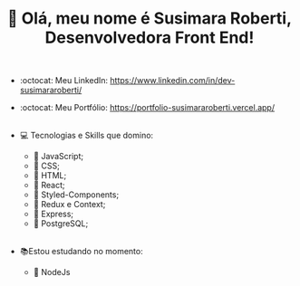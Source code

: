 <h1 align="center">👋 Olá, meu nome é Susimara Roberti, Desenvolvedora Front End! </h1>

<br>

- :octocat: Meu LinkedIn: https://www.linkedin.com/in/dev-susimararoberti/
- :octocat: Meu Portfólio: https://portfolio-susimararoberti.vercel.app/<br><br>
- :computer: Tecnologias e Skills que domino:<br>
  - :open_file_folder: JavaScript;<br>
  - :open_file_folder: CSS;<br>
  - :open_file_folder: HTML;<br>
  - :open_file_folder: React;<br>
  - :open_file_folder: Styled-Components;<br>
  - :open_file_folder: Redux e Context;<br>
  - :open_file_folder: Express;<br>
  - :open_file_folder: PostgreSQL;<br><br>


- :books:Estou estudando no momento:<br>
  - :blue_book: NodeJs <br>


